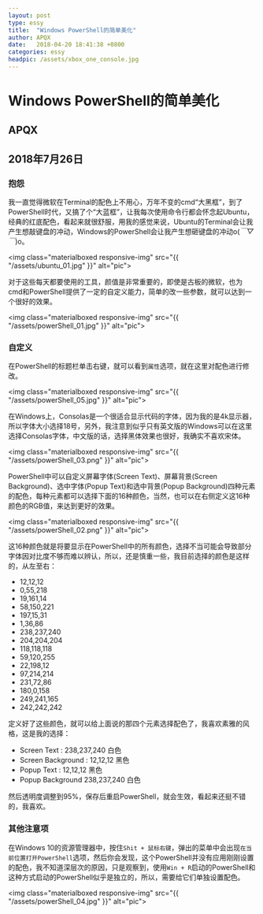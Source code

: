 ```yaml
---
layout: post
type: essy
title:  "Windows PowerShell的简单美化"
author: APQX
date:   2018-04-20 18:41:38 +0800
categories: essy
headpic: /assets/xbox_one_console.jpg
---
```


# Windows PowerShell的简单美化

## APQX

## 2018年7月26日

### 抱怨

我一直觉得微软在Terminal的配色上不用心，万年不变的cmd“大黑框”，到了PowerShell时代，又搞了个“大蓝框”，让我每次使用命令行都会怀念起Ubuntu，经典的红底配色，看起来就很舒服，用我的感觉来说，Ubuntu的Terminal会让我产生想敲键盘的冲动，Windows的PowerShell会让我产生想砸键盘的冲动o(*￣▽￣*)o。

<img class="materialboxed responsive-img" src="{{ "/assets/ubuntu_01.jpg" }}" alt="pic">

对于这些每天都要使用的工具，颜值是非常重要的，即使是古板的微软，也为cmd和PowerShell提供了一定的自定义能力，简单的改一些参数，就可以达到一个很好的效果。

<img class="materialboxed responsive-img" src="{{ "/assets/powerShell_01.jpg" }}" alt="pic">

### 自定义

在PowerShell的标题栏单击右键，就可以看到`属性`选项，就在这里对配色进行修改。

<img class="materialboxed responsive-img" src="{{ "/assets/powerShell_05.jpg" }}" alt="pic">

在Windows上，Consolas是一个很适合显示代码的字体，因为我的是4k显示器，所以字体大小选择18号，另外，我注意到似乎只有英文版的Windows可以在这里选择Consolas字体，中文版的话，选择黑体效果也很好，我确实不喜欢宋体。

<img class="materialboxed responsive-img" src="{{ "/assets/powerShell_03.png" }}" alt="pic">

PowerShell中可以自定义屏幕字体(Screen Text)、屏幕背景(Screen Background)、选中字体(Popup Text)和选中背景(Popup Background)四种元素的配色，每种元素都可以选择下面的16种颜色，当然，也可以在右侧定义这16种颜色的RGB值，来达到更好的效果。

<img class="materialboxed responsive-img" src="{{ "/assets/powerShell_02.png" }}" alt="pic">

这16种颜色就是将要显示在PowerShell中的所有颜色，选择不当可能会导致部分字体因对比度不够而难以辨认，所以，还是慎重一些，我目前选择的颜色是这样的，从左至右：

* 12,12,12
* 0,55,218
* 19,161,14
* 58,150,221
* 197,15,31
* 1,36,86
* 238,237,240
* 204,204,204
* 118,118,118
* 59,120,255
* 22,198,12
* 97,214,214
* 231,72,86
* 180,0,158
* 249,241,165
* 242,242,242

定义好了这些颜色，就可以给上面说的那四个元素选择配色了，我喜欢素雅的风格，这是我的选择：

* Screen Text : 238,237,240 白色
* Screen Background : 12,12,12 黑色
* Popup Text : 12,12,12 黑色
* Popup Background 238,237,240 白色

然后透明度调整到95%，保存后重启PowerShell，就会生效，看起来还挺不错的，我喜欢。

### 其他注意项

在Windows 10的资源管理器中，按住`Shit + 鼠标右键`，弹出的菜单中会出现`在当前位置打开PowerShell`选项，然后你会发现，这个PowerShell并没有应用刚刚设置的配色，我不知道深层次的原因，只是观察到，使用`Win + R`启动的PowerShell和这种方式启动的PowerShell似乎是独立的，所以，需要给它们单独设置配色。

<img class="materialboxed responsive-img" src="{{ "/assets/powerShell_04.jpg" }}" alt="pic">